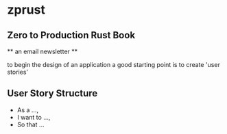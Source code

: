 # zprust

Zero to Production Rust Book
----------------------------

** an email newsletter **

to begin the design of an application a good starting point is to create 'user stories'

## User Story Structure
 - As a ...,
 - I want to ...,
 - So that ...
